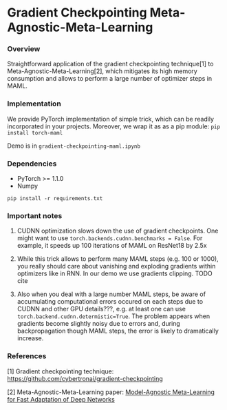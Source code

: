 # Gradient Checkpointing Meta-Agnostic-Meta-Learning

### Overview

Straightforward application of the gradient checkpointing 
technique[1] to Meta-Agnostic-Meta-Learning[2], which mitigates 
its high memory consumption and allows to perform a large number
of optimizer steps in MAML. 


### Implementation

We provide PyTorch implementation of simple trick, which can be 
readily incorporated in your projects. Moreover, we wrap it as
as a pip module: ```pip install torch-maml```

Demo is in ```gradient-checkpointing-maml.ipynb```


### Dependencies

* PyTorch >= 1.1.0
* Numpy 

```pip install -r requirements.txt```

### Important notes

1) CUDNN optimization slows down the use of gradient checkpoints. 
One might want to use ```torch.backends.cudnn.benchmarks = False```. 
For example, it speeds up 100 iterations of MAML on ResNet18 by 2.5x

2) While this trick allows to perform many MAML steps (e.g. 100 or 1000),
you really should care about vanishing and exploding gradients within
optimizers like in RNN. In our demo we use gradients clipping. TODO cite 

3) Also when you deal with a large number MAML steps, be aware of 
accumulating computational errors occured on each steps due to 
CUDNN and other GPU details???, e.g. at least one can use 
```torch.backend.cudnn.determistic=True```. The problem appears when
gradients become slightly noisy due to errors and, 
during backpropagation though MAML steps, the error is likely to 
dramatically increase.  
 
### References

[1] Gradient checkpointing technique:
https://github.com/cybertronai/gradient-checkpointing

[2] Meta-Agnostic-Meta-Learning paper:
[Model-Agnostic Meta-Learning for Fast Adaptation of Deep Networks](http://proceedings.mlr.press/v70/finn17a/finn17a.pdf)